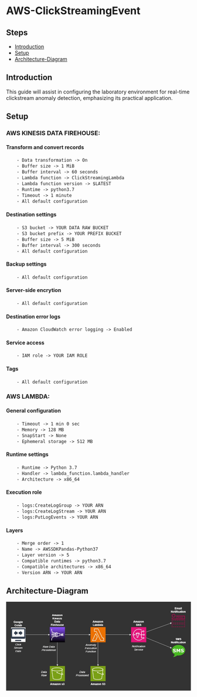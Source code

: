 # AWS-ClickStreamingEvent
## Steps
- [Introduction](##Introduction)
- [Setup](##Setup)
- [Architecture-Diagram](##Architecture-Diagram)

## Introduction
This guide will assist in configuring the laboratory environment for real-time clickstream anomaly detection, emphasizing its practical application.

## Setup
###  AWS KINESIS DATA FIREHOUSE:

#### Transform and convert records
        - Data transformation -> On
        - Buffer size -> 1 MiB
        - Buffer interval -> 60 seconds
        - Lambda function -> ClickStreamingLambda
        - Lambda function version -> $LATEST
        - Runtime -> python3.7
        - Timeout -> 1 minute
        - All default configuration

#### Destination settings
        - S3 bucket -> YOUR DATA RAW BUCKET
        - S3 bucket prefix -> YOUR PREFIX BUCKET
        - Buffer size -> 5 MiB
        - Buffer interval -> 300 seconds
        - All default configuration

#### Backup settings
        - All default configuration

#### Server-side encrytion
        - All default configuration

#### Destination error logs
        - Amazon CloudWatch error logging -> Enabled

#### Service access
        - IAM role -> YOUR IAM ROLE

#### Tags
        - All default configuration

###  AWS LAMBDA:

#### General configuration
        - Timeout -> 1 min 0 sec
        - Memory -> 128 MB
        - SnapStart -> None
        - Ephemeral storage -> 512 MB

#### Runtime settings
        - Runtime -> Python 3.7
        - Handler -> lambda_function.lambda_handler
        - Architecture -> x86_64

#### Execution role
        - logs:CreateLogGroup -> YOUR ARN  
        - logs:CreateLogStream -> YOUR ARN 
        - logs:PutLogEvents -> YOUR ARN 
 
#### Layers
        - Merge order -> 1
        - Name -> AWSSDKPandas-Python37
        - Layer version -> 5
        - Compatible runtimes -> python3.7
        - Compatible architectures -> x86_64
        - Version ARN -> YOUR ARN

## Architecture-Diagram
![Architecture Diagram](AWS_ClickStreaming.jpg)
